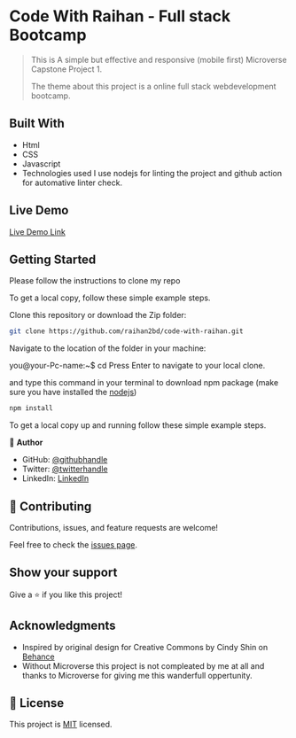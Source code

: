 # Code With Raihan - Full stack Bootcamp

> This is A simple but effective and responsive (mobile first) Microverse Capstone Project 1.
>
> The theme about this project is a online full stack webdevelopment bootcamp.

## Built With

- Html
- CSS
- Javascript
- Technologies used
  I use nodejs for linting the project and github action for automative linter check.

## Live Demo
[Live Demo Link](https://raihan2bd.github.io/code-with-raihan/)

## Getting Started

Please follow the instructions to clone my repo

To get a local copy, follow these simple example steps.

Clone this repository or download the Zip folder:

```sh
git clone https://github.com/raihan2bd/code-with-raihan.git
```

Navigate to the location of the folder in your machine:

you@your-Pc-name:~$ cd <folder>
Press Enter to navigate to your local clone.

and type this command in your terminal to download npm package (make sure you have installed the [nodejs](https://nodejs.org))
```sh
npm install
```

To get a local copy up and running follow these simple example steps.

👤 **Author**

- GitHub: [@githubhandle](https://github.com/raihan2bd)
- Twitter: [@twitterhandle](https://twitter.com/raihan2bd)
- LinkedIn: [LinkedIn](https://linkedin.com/in/raihan2bd)



## 🤝 Contributing

Contributions, issues, and feature requests are welcome!

Feel free to check the [issues page](../../issues/).

## Show your support

Give a ⭐️ if you like this project!

## Acknowledgments

- Inspired by original design for Creative Commons by Cindy Shin on [Behance](https://www.behance.net/gallery/29845175/CC-Global-Summit-2015)
- Without Microverse this project is not compleated by me at all and thanks to Microverse for giving me this wanderfull oppertunity.

## 📝 License

This project is [MIT](LICENSE) licensed.
